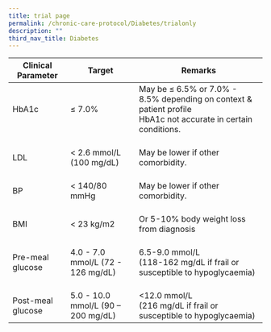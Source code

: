 ```yaml
---
title: trial page
permalink: /chronic-care-protocol/Diabetes/trialonly
description: ""
third_nav_title: Diabetes
---
```

<table>
<thead>
  <tr>
    <th>Clinical Parameter</th>
    <th>Target</th>
    <th>Remarks</th>
  </tr>
</thead>
<tbody>
  <tr>
    <td>HbA1c</td>
    <td>≤ 7.0%</td>
    <td>May be ≤ 6.5% or 7.0% - 8.5% depending on context &amp; patient profile<br>HbA1c not accurate in certain conditions.   <br></td>
  </tr>
  <tr>
    <td>   <br>LDL   </td>
    <td>   <br>&lt; 2.6 mmol/L (100 mg/dL)   </td>
    <td>   <br>May be lower if other comorbidity.</td>
  </tr>
  <tr>
    <td>   <br>BP   </td>
    <td>   <br>&lt; 140/80 mmHg   </td>
    <td>   <br>May be lower if other comorbidity.</td>
  </tr>
  <tr>
    <td>   <br>BMI   </td>
    <td>   <br>&lt; 23 kg/m2    </td>
    <td>   <br>Or 5-10% body weight loss from diagnosis   </td>
  </tr>
  <tr>
    <td>   <br>Pre-meal glucose   </td>
    <td>   <br>4.0 -   7.0 mmol/L (72 - 126 mg/dL)    </td>
    <td>   <br>6.5-9.0 mmol/L    <br>(118-162 mg/dL if frail or susceptible to hypoglycaemia)   </td>
  </tr>
  <tr>
    <td>   <br>Post-meal glucose   </td>
    <td>   <br>5.0 - 10.0   mmol/L (90 – 200 mg/dL)    </td>
    <td>   <br>&lt;12.0 mmol/L    <br>(216 mg/dL   if frail or susceptible to hypoglycaemia)   </td>
  </tr>
</tbody>
</table>